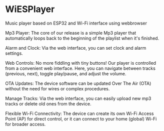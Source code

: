 # WiESPlayer
Music player based on ESP32 and Wi-Fi interface using webbrowser

Mp3 Player: The core of our release is a simple Mp3 player that automatically loops back to the beginning of the playlist when it's finished.

Alarm and Clock: Via the web interface, you can set clock and alarm settings. 

Web Controls: No more fiddling with tiny buttons! Our player is controlled from a convenient web interface. Here, you can navigate between tracks (previous, next), toggle play/pause, and adjust the volume.

OTA Updates: The device software can be updated Over The Air (OTA) without the need for wires or complex procedures.

Manage Tracks: Via the web interface, you can easily upload new mp3 tracks or delete old ones from the device.

Flexible Wi-Fi Connectivity: The device can create its own Wi-Fi Access Point (AP) for direct control, or it can connect to your home (global) Wi-Fi for broader access.